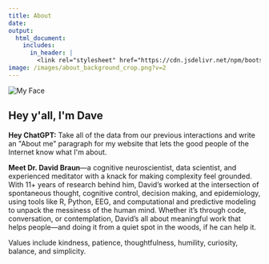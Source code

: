 ```yaml
---
title: About
date: 
output:
  html_document:
    includes:
      in_header: |
        <link rel="stylesheet" href="https://cdn.jsdelivr.net/npm/bootstrap@5.3.0/dist/css/bootstrap.min.css">
image: /images/about_background_crop.png?v=2
---
```


<div class="container">
  <div class="row align-items-center">
    <div class="col-md-4 text-center">
      <img src="/images/headshot.jpg" alt="My Face" class="img-fluid img-circle">
    </div>
    <div class="col-md-8">
      <h2>Hey y'all, I'm Dave</h2>
      <p><strong>Hey ChatGPT:</strong> Take all of the data from our previous interactions and write an "About me" paragraph 
      for my website that lets the good people of the Internet know what I'm about. </p>
      <p>
      <strong>Meet Dr. David Braun</strong>—a cognitive neuroscientist, data
      scientist, and experienced meditator with a knack for making complexity feel
      grounded. With 11+ years of research behind him, David’s worked at the
      intersection of spontaneous thought, cognitive control, decision making,
      and epidemiology, using tools like R, Python, EEG, and computational and
      predictive modeling to unpack the messiness of the human mind. Whether
      it’s through code, conversation, or contemplation, David’s all about
      meaningful work that helps people—and doing it from a quiet spot
      in the woods, if he can help it.</p>
      <p>Values include kindness, patience, thoughtfulness, humility, curiosity,
      balance, and simplicity.</p>
    </div>
  </div>
</div>
